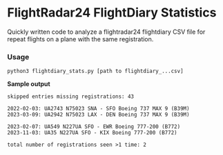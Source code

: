# FlightRadar24 FlightDiary Statistics
Quickly written code to analyze a flightradar24 flightdiary CSV file for repeat flights on a plane with the same registration.


### Usage
`python3 flightdiary_stats.py [path to flightdiary_...csv]`


**Sample output**
```
skipped entries missing registrations: 43

2022-02-03: UA2743 N75023 SNA - SFO Boeing 737 MAX 9 (B39M)
2023-03-09: UA2942 N75023 LAX - DEN Boeing 737 MAX 9 (B39M)

2023-02-07: UA549 N227UA SFO - EWR Boeing 777-200 (B772)
2023-11-03: UA35 N227UA SFO - KIX Boeing 777-200 (B772)

total number of registrations seen >1 time: 2
```



